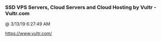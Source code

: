 ﻿

### SSD VPS Servers, Cloud Servers and Cloud Hosting by Vultr - Vultr.com
@ 3/13/19 6:27:49 AM

https://www.vultr.com/

